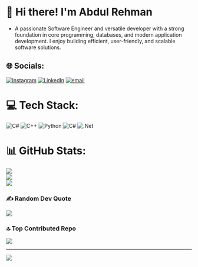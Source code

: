 # 👋 Hi there! I'm Abdul Rehman
 - A passionate Software Engineer and versatile developer with a strong foundation in core programming, databases, and modern application development. I enjoy building efficient, user-friendly, and scalable software solutions.



## 🌐 Socials:
[![Instagram](https://img.shields.io/badge/Instagram-%23E4405F.svg?logo=Instagram&logoColor=white)](https://instagram.com/arehman_80) [![LinkedIn](https://img.shields.io/badge/LinkedIn-%230077B5.svg?logo=linkedin&logoColor=white)](https://www.linkedin.com/in/abdulrehman90/) [![email](https://img.shields.io/badge/Email-D14836?logo=gmail&logoColor=white)](mailto:ar5431980@gmail.com) 

# 💻 Tech Stack:
![C#](https://img.shields.io/badge/c%23-%23239120.svg?style=for-the-badge&logo=csharp&logoColor=white) ![C++](https://img.shields.io/badge/c++-%2300599C.svg?style=for-the-badge&logo=c%2B%2B&logoColor=white) ![Python](https://img.shields.io/badge/python-3670A0?style=for-the-badge&logo=python&logoColor=ffdd54) ![C#](https://img.shields.io/badge/c%23-%23239120.svg?style=for-the-badge&logo=csharp&logoColor=white) ![.Net](https://img.shields.io/badge/.NET-5C2D91?style=for-the-badge&logo=.net&logoColor=white)
# 📊 GitHub Stats:
![](https://github-readme-stats.vercel.app/api?username=TechWithAbdul&theme=dark&hide_border=true&include_all_commits=true&count_private=false)<br/>
![](https://nirzak-streak-stats.vercel.app/?user=TechWithAbdul&theme=dark&hide_border=true)<br/>
![](https://github-readme-stats.vercel.app/api/top-langs/?username=TechWithAbdul&theme=dark&hide_border=true&include_all_commits=true&count_private=false&layout=compact)

### ✍️ Random Dev Quote
![](https://quotes-github-readme.vercel.app/api?type=vetical&theme=merko)

### 🔝 Top Contributed Repo
![](https://github-contributor-stats.vercel.app/api?username=TechWithAbdul&limit=5&theme=dark&combine_all_yearly_contributions=true)

---
[![](https://visitcount.itsvg.in/api?id=TechWithAbdul&icon=0&color=0)](https://visitcount.itsvg.in)

<!-- Proudly created with GPRM ( https://gprm.itsvg.in ) -->
